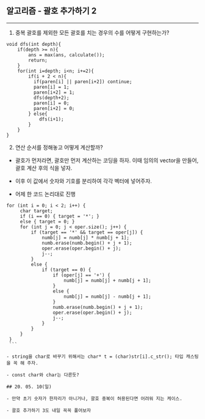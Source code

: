 ## 알고리즘 - 괄호 추가하기 2

---

 1. 중복 괄호를 제외한 모든 괄호를 치는 경우의 수를 어떻게 구현하는가?

  ```
  void dfs(int depth){
      if(depth >= n){
          ans = max(ans, calculate());
          return;
      }
      for(int i=depth; i<n; i+=2){
          if(i + 2 < n){
            if(paren[i] || paren[i+2]) continue;
            paren[i] = 1;
            paren[i+2] = 1;
            dfs(depth+2);
            paren[i] = 0;
            paren[i+2] = 0;
          } else{
              dfs(i+1);
          }
      }
  }
  ```

  2. 연산 순서를 정해놓고 어떻게 계산할까?

   - 괄호가 먼저라면, 괄호만 먼저 계산하는 코딩을 하자. 이때 임의의 vector<string>을 만들어, 괄호 계산 후의 식을 넣자.

   - 이후 이 값에서 숫자와 기호를 분리하여 각각 벡터에 넣어주자.

   - 어제 한 코드 논리대로 진행

   ```
   for (int i = 0; i < 2; i++) {
        char target;
        if (i == 0) { target = '*'; }
        else { target = 0; }
        for (int j = 0; j < oper.size(); j++) {
            if (target == '*' && target == oper[j]) {
                numb[j] = numb[j] * numb[j + 1];
                numb.erase(numb.begin() + j + 1);
                oper.erase(oper.begin() + j);
                j--;
            }
            else {
                if (target == 0) {
                    if (oper[j] == '+') {
                        numb[j] = numb[j] + numb[j + 1];
                    }
                    else {
                        numb[j] = numb[j] - numb[j + 1];
                    }
                    numb.erase(numb.begin() + j + 1);
                    oper.erase(oper.begin() + j);
                    j--;
                }
            }
        }
    }
    ```

 - string을 char로 바꾸기 위해서는 char* t = (char)str[i].c_str(); 타입 캐스팅을 꼭 해 주자.

 - const char와 char는 다른듯?
 
## 20. 05. 10(일)

 - 만약 초기 숫자가 한자리가 아니거나, 괄호 중복이 허용된다면 어려워 지는 케이스.

 - 괄호 추가하기 3도 내일 꼭꼭 풀어보자
 